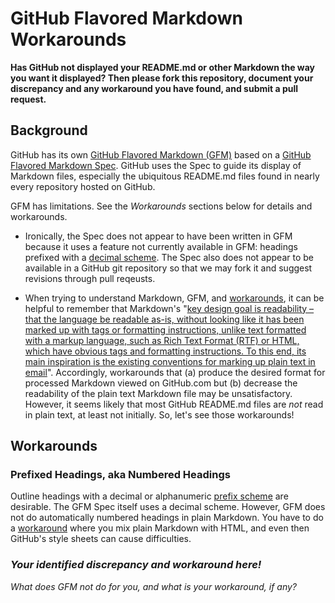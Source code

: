 # GitHub Flavored Markdown Workarounds

**Has GitHub not displayed your README.md or other Markdown the way you want it displayed?  Then please fork this repository, document your discrepancy and any workaround you have found, and submit a pull request.**

## Background
GitHub has its own [GitHub Flavored Markdown (GFM)](https://help.github.com/en/articles/about-writing-and-formatting-on-github) based on a [GitHub Flavored Markdown Spec](https://github.github.com/gfm).  GitHub uses the Spec to guide its display of Markdown files, especially the ubiquitous README.md files found in nearly every repository hosted on GitHub.

GFM has limitations. See the _Workarounds_ sections below for details and workarounds. 

* Ironically, the Spec does not appear to have been written in GFM because it uses a feature not currently available in GFM: headings prefixed with a [decimal scheme](https://en.wikipedia.org/wiki/Outline_(list)#Decimal_outline). The Spec also does not appear to be available in a GitHub git repository so that we may fork it and suggest revisions through pull reqeusts.

* When trying to understand Markdown, GFM, and [workarounds](https://en.wikipedia.org/wiki/Workaround), it can be helpful to remember that Markdown's "[key design goal is readability – that the language be readable as-is, without looking like it has been marked up with tags or formatting instructions, unlike text formatted with a markup language, such as Rich Text Format (RTF) or HTML, which have obvious tags and formatting instructions. To this end, its main inspiration is the existing conventions for marking up plain text in email](https://en.wikipedia.org/w/index.php?title=Markdown&oldid=899053982)".  Accordingly, workarounds that (a) produce the desired format for processed Markdown viewed on GitHub.com but (b) decrease the readability of the plain text Markdown file may be unsatisfactory.  However, it seems likely that most GitHub README.md files are _not_ read in plain text, at least not initially. So, let's see those workarounds!

## Workarounds

### Prefixed Headings, aka Numbered Headings

Outline headings with a decimal or alphanumeric [prefix scheme](https://en.wikipedia.org/wiki/Outline_(list)) are desirable.  The GFM Spec itself uses a decimal scheme.  However, GFM does not do automatically numbered headings in plain Markdown.  You have to do a [workaround](PrefixedHeadingsInGFM.md) where you mix plain Markdown with HTML, and even then GitHub's style sheets can cause difficulties.

### _Your identified discrepancy and workaround here!_

_What does GFM not do for you, and what is your workaround, if any?_
